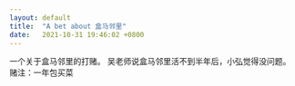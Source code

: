 ```yaml
---
layout: default
title:  "A bet about 盒马邻里"
date:   2021-10-31 19:46:02 +0800
---
```


一个关于盒马邻里的打赌。
吴老师说盒马邻里活不到半年后，小弘觉得没问题。
赌注：一年包买菜